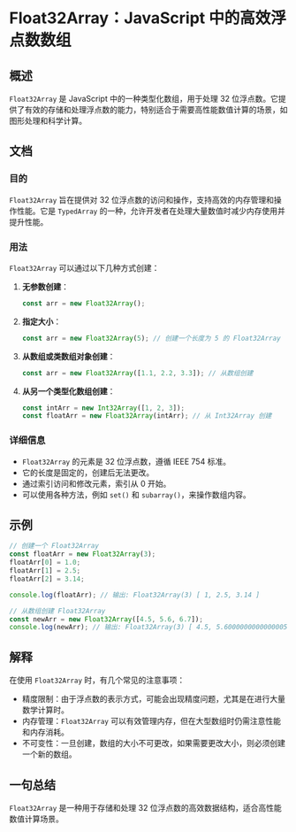 <!--
Meta Description: # Float32Array：JavaScript 中的高效浮点数数组 ## 概述 `Float32Array` 是 JavaScript 中的一种类型化数组，用于处理 32 位浮点数。它提供了有效的存储和处理浮点数的能力，特别适合于需要高性能数值计算的场景，如图形处理和科学计算。 ## 文档 ##...
Meta Keywords: float32array, javascript, const, new, floatarr
-->

# Float32Array：JavaScript 中的高效浮点数数组

## 概述
`Float32Array` 是 JavaScript 中的一种类型化数组，用于处理 32 位浮点数。它提供了有效的存储和处理浮点数的能力，特别适合于需要高性能数值计算的场景，如图形处理和科学计算。

## 文档
### 目的
`Float32Array` 旨在提供对 32 位浮点数的访问和操作，支持高效的内存管理和操作性能。它是 `TypedArray` 的一种，允许开发者在处理大量数值时减少内存使用并提升性能。

### 用法
`Float32Array` 可以通过以下几种方式创建：

1. **无参数创建**：
   ```javascript
   const arr = new Float32Array();
   ```

2. **指定大小**：
   ```javascript
   const arr = new Float32Array(5); // 创建一个长度为 5 的 Float32Array
   ```

3. **从数组或类数组对象创建**：
   ```javascript
   const arr = new Float32Array([1.1, 2.2, 3.3]); // 从数组创建
   ```

4. **从另一个类型化数组创建**：
   ```javascript
   const intArr = new Int32Array([1, 2, 3]);
   const floatArr = new Float32Array(intArr); // 从 Int32Array 创建
   ```

### 详细信息
- `Float32Array` 的元素是 32 位浮点数，遵循 IEEE 754 标准。
- 它的长度是固定的，创建后无法更改。
- 通过索引访问和修改元素，索引从 0 开始。
- 可以使用各种方法，例如 `set()` 和 `subarray()`，来操作数组内容。

## 示例
```javascript
// 创建一个 Float32Array
const floatArr = new Float32Array(3);
floatArr[0] = 1.0;
floatArr[1] = 2.5;
floatArr[2] = 3.14;

console.log(floatArr); // 输出: Float32Array(3) [ 1, 2.5, 3.14 ]

// 从数组创建 Float32Array
const newArr = new Float32Array([4.5, 5.6, 6.7]);
console.log(newArr); // 输出: Float32Array(3) [ 4.5, 5.6000000000000005, 6.7 ]
```

## 解释
在使用 `Float32Array` 时，有几个常见的注意事项：
- 精度限制：由于浮点数的表示方式，可能会出现精度问题，尤其是在进行大量数学计算时。
- 内存管理：`Float32Array` 可以有效管理内存，但在大型数组时仍需注意性能和内存消耗。
- 不可变性：一旦创建，数组的大小不可更改，如果需要更改大小，则必须创建一个新的数组。

## 一句总结
`Float32Array` 是一种用于存储和处理 32 位浮点数的高效数据结构，适合高性能数值计算场景。